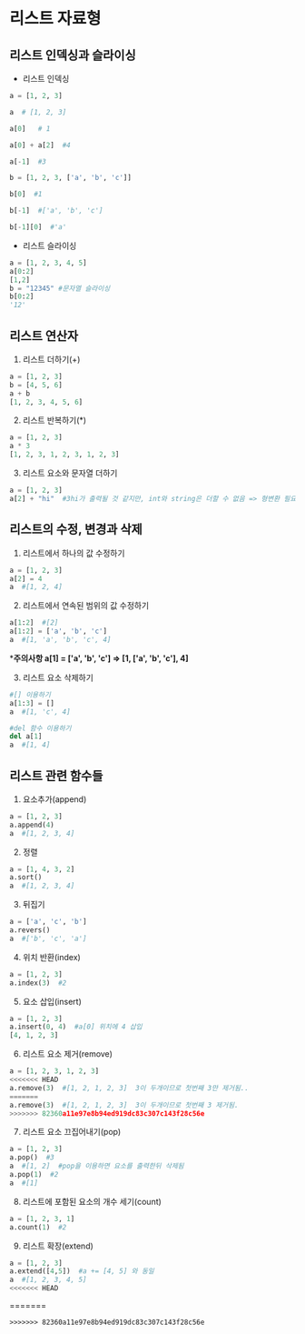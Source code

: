 # 리스트 자료형

## 리스트 인덱싱과 슬라이싱

- 리스트 인덱싱

```python
a = [1, 2, 3]

a  # [1, 2, 3]

a[0]   # 1

a[0] + a[2]  #4

a[-1]  #3

b = [1, 2, 3, ['a', 'b', 'c']]

b[0]  #1

b[-1]  #['a', 'b', 'c']

b[-1][0]  #'a'
```

- 리스트 슬라이싱

```python
a = [1, 2, 3, 4, 5]
a[0:2]
[1,2]
b = "12345" #문자열 슬라이싱
b[0:2]
'12'
```



## 리스트 연산자

1. 리스트 더하기(+)

```python
a = [1, 2, 3]
b = [4, 5, 6]
a + b
[1, 2, 3, 4, 5, 6]
```

2. 리스트 반복하기(*)

```python
a = [1, 2, 3]
a * 3
[1, 2, 3, 1, 2, 3, 1, 2, 3]
```

3. 리스트 요소와 문자열 더하기

```python
a = [1, 2, 3]
a[2] + "hi"  #3hi가 출력될 것 같지만, int와 string은 더할 수 없음 => 형변환 필요 str(a[2]) + "hi #'3hi'
```

 

## 리스트의 수정, 변경과 삭제

1. 리스트에서 하나의 값 수정하기

```python
a = [1, 2, 3]
a[2] = 4
a  #[1, 2, 4]
```

2. 리스트에서 연속된 범위의 값 수정하기

```python
a[1:2]  #[2]
a[1:2] = ['a', 'b', 'c']
a  #[1, 'a', 'b', 'c', 4] 
```

***주의사항 a[1] = ['a', 'b', 'c']  => [1, ['a', 'b', 'c'], 4]**

3. 리스트 요소 삭제하기

```python
#[] 이용하기
a[1:3] = []
a  #[1, 'c', 4]

#del 함수 이용하기
del a[1]
a  #[1, 4]
```



## 리스트 관련 함수들

1. 요소추가(append)

```python
a = [1, 2, 3]
a.append(4)
a  #[1, 2, 3, 4]
```

2. 정렬

```python
a = [1, 4, 3, 2]
a.sort()
a  #[1, 2, 3, 4]
```

3. 뒤집기

```python
a = ['a', 'c', 'b']
a.revers()
a  #['b', 'c', 'a']
```

4. 위치 반환(index)

```python
a = [1, 2, 3]
a.index(3)  #2
```

5. 요소 삽입(insert)

```python
a = [1, 2, 3]
a.insert(0, 4)  #a[0] 위치에 4 삽입
[4, 1, 2, 3]
```

6. 리스트 요소 제거(remove)

```python
a = [1, 2, 3, 1, 2, 3]
<<<<<<< HEAD
a.remove(3)  #[1, 2, 1, 2, 3]  3이 두개이므로 첫번째 3만 제거됨..
=======
a.remove(3)  #[1, 2, 1, 2, 3]  3이 두개이므로 첫번째 3 제거됨.
>>>>>>> 82360a11e97e8b94ed919dc83c307c143f28c56e
```

7. 리스트 요소 끄집어내기(pop)

```python
a = [1, 2, 3]
a.pop()  #3
a  #[1, 2]  #pop을 이용하면 요소를 출력한뒤 삭제됨
a.pop(1)  #2
a  #[1]
```

8. 리스트에 포함된 요소의 개수 세기(count)

```python
a = [1, 2, 3, 1]
a.count(1)  #2
```

9. 리스트 확장(extend)

```python
a = [1, 2, 3]
a.extend([4,5])  #a += [4, 5] 와 동일
a  #[1, 2, 3, 4, 5]  
<<<<<<< HEAD
```
=======
```
>>>>>>> 82360a11e97e8b94ed919dc83c307c143f28c56e

